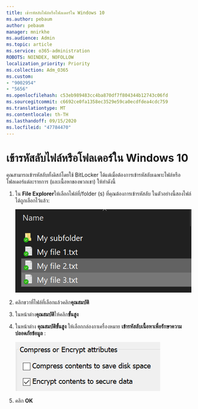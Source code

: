 ```yaml
---
title: เข้ารหัสลับไฟล์หรือโฟลเดอร์ใน Windows 10
ms.author: pebaum
author: pebaum
manager: mnirkhe
ms.audience: Admin
ms.topic: article
ms.service: o365-administration
ROBOTS: NOINDEX, NOFOLLOW
localization_priority: Priority
ms.collection: Adm_O365
ms.custom:
- "9002954"
- "5656"
ms.openlocfilehash: c53eb989483cc4ba870df7f804344b12743c06fd
ms.sourcegitcommit: c6692ce0fa1358ec3529e59ca0ecdfdea4cdc759
ms.translationtype: MT
ms.contentlocale: th-TH
ms.lasthandoff: 09/15/2020
ms.locfileid: "47784470"
---
```

# <a name="encrypt-files-or-folder-in-windows-10"></a>เข้ารหัสลับไฟล์หรือโฟลเดอร์ใน Windows 10

คุณสามารถเข้ารหัสลับทั้งดิสก์โดยใช้ BitLocker ได้แต่เมื่อต้องการเข้ารหัสลับเฉพาะไฟล์หรือโฟลเดอร์แต่ละรายการ (และเนื้อหาของพวกเขา) ให้ทำดังนี้

1. ใน **File Explorer**ให้เลือกไฟล์ที่/folder (s) ที่คุณต้องการเข้ารหัสลับ ในตัวอย่างนี้สองไฟล์ได้ถูกเลือกไว้แล้ว:

    ![เลือกไฟล์หรือโฟลเดอร์สำหรับการเข้ารหัสลับ](media/select-for-encrypting.png)

2. คลิกขวาที่ไฟล์ที่เลือกแล้วคลิก**คุณสมบัติ**

3. ในหน้าต่าง**คุณสมบัติ**ให้คลิก**ขั้นสูง**

4. ในหน้าต่าง **คุณสมบัติขั้นสูง** ให้เลือกกล่องกาเครื่องหมาย **เข้ารหัสลับเนื้อหาเพื่อรักษาความปลอดภัยข้อมูล** :

    ![เข้ารหัสลับเนื้อหา](media/encrypt-contents.png)

5. คลิก **OK**
